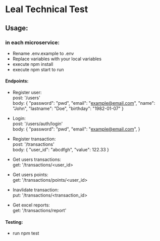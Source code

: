 # Leal Technical Test

## Usage:
### in each microservice:
- Rename .env.example to .env
- Replace variables with your local variables
- execute npm install
- execute npm start to run
#### Endpoints:

- Register user:  
post: '/users'  
body: { 
    "password": "pwd",
    "email": "example@email.com",
    "name": "John",
    "lastname": "Doe",
    "birthday": "1982-01-07"
  }

- Login:  
post: '/users/auth/login'  
body: {
  "password": "pwd",
  "email": "example@email.com",
}

- Register transaction:  
post: '/transactions'  
body: {
  "user_id": "abcdfgh",
  "value": 122.33
}

- Get users transactions:  
get: '/transactions/<user_id>

- Get users points:  
get: '/transactions/points/<user_id>

- Inavlidate transaction:  
put: '/transactions/<transaction_id>

- Get excel reports:  
get: '/transactions/report'

#### Testing:
- run npm test
